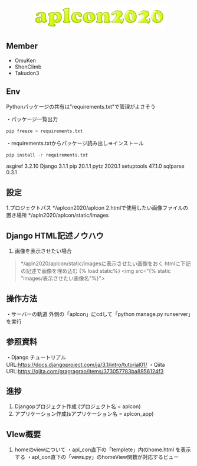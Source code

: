 <div align="center">
<img src="./icon.png" title="ICON">
</div>

## Member
* OmuKen
* ShonClimb
* Takudon3

## Env
Pythonパッケージの共有は"requirements.txt"で管理がよさそう

・パッケージ一覧出力
```sh
pip freeze > requirements.txt
```
・requirements.txtからパッケージ読み出し⇒インストール
```sh
pip install -r requirements.txt
```

asgiref    3.2.10
Django     3.1.1
pip        20.1.1
pytz       2020.1
setuptools 47.1.0
sqlparse   0.3.1

## 設定
1.プロジェクトパス 
    */aplcon2020/aplcon
2.htmlで使用したい画像ファイルの置き場所
    */apln2020/aplcon/static/images

## Django HTML記述ノウハウ
1. 画像を表示させたい場合
>*/apln2020/aplcon/static/imagesに表示させたい画像をおく
>htmlに下記の記述で画像を埋め込む
    {% load static%}
    <img src="{% static "images/表示させたい画像名"%}">

## 操作方法
・サーバーの軌道
外側の「aplcon」にcdして「python manage.py runserver」を実行

## 参照資料
・Django チュートリアル 
URL:https://docs.djangoproject.com/ja/3.1/intro/tutorial01/
・Qiita
URL:https://qiita.com/gragragrao/items/373057783ba8856124f3

## 進捗
1. Djangopプロジェクト作成 (プロジェクト名 = aplcon)
2. アプリケーション作成(sアプリケーション名 = aplcon_app)

## VIew概要
1. homeのviewについて
・apl_con直下の「templete」内のhome.html を表示する
・apl_con直下の「vews.py」のhomeView関数が対応するビュー
